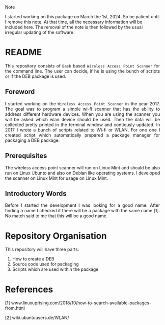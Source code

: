 > [!NOTE]
> I started working on this package on March the 1st, 2024. So be patient until I remove this note. At that time, all the necessary information will be included here. The removal of the note is then followed by the usual irregular updating of the software.

# README

<p align="justify">This repository consists of <code>Bash</code> based <code>Wireless Access Point Scanner</code> for the command line. The user can decide, if he is using the bunch of scripts or if the DEB package is used.</p>

## Foreword

<p align="justify">I started working on the <code>Wireless Access Point Scanner</code> in the year 2017. The goal was to program a simple wi-fi scanner that has the ability to address different hardware devices. When you are using the scanner you will be asked which wlan device should be used. Then the data will be collected pretty printed in the terminal window and contiously updated. In 2017 I wrote a bunch of scripts related to Wi-fi or WLAN. For one one I created script which automatically prepared a package manager for packaging a DEB package.</p>

## Prerequisites

<p align="justify">The wireless access point scanner will run on Linux Mint and should be also run on Linux Ubunto and also on Debian like operating systems. I developed 
 the scanner on Linux Mint for usage on Linux Mint.</p>

## Introductory Words

<p align="justify">Before I started the development I was looking for a good name. After finding a name I checked if there will be a package with the same name [1]. No match said to me that this will be a good name.</p>

# Repository Organisation 

This repository will have three parts:

1. How to create a DEB
2. Source code used for packaging
3. Scripts which are used within the package

# References

[1]    www&#8203;.linuxuprising.com/2018/10/how-to-search-available-packages-from.html

[2]    wiki.ubuntuusers.de/WLAN/
